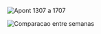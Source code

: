 
![Apont 1307 a 1707](https://user-images.githubusercontent.com/50487445/87949930-0c0b2080-ca7d-11ea-951c-7be6ae447ccf.png)

![Comparacao entre semanas](https://user-images.githubusercontent.com/50487445/87953815-e7657780-ca81-11ea-943e-6b6036035b0d.png)


